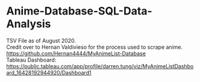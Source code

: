 # Anime-Database-SQL-Data-Analysis
TSV File as of August 2020.   
Credit over to Hernan Valdivieso for the process used to scrape anime. https://github.com/Hernan4444/MyAnimeList-Database  
Tableau Dashboard: https://public.tableau.com/app/profile/darren.tung/viz/MyAnimeListDashboard_16428192944920/Dashboard1
